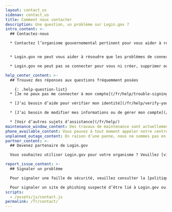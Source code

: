 ```yaml
---
layout: contact_us
sidenav: contact_us
title: Comment nous contacter
description: Une question, un problème sur Login.gov ?
intro_content: >-
  ## Contactez-nous

  * Contactez l’organisme gouvernemental pertinent pour vous aider à résoudre les questions relatives au statut de votre demande, à votre adhésion, à vos avantages ou à d’autres problèmes liés à votre compte auprès de cet organisme. Vous trouverez ses coordonnées sur son site Web.


  * Login.gov ne peut vous aider à résoudre que les problèmes de connexion.

  * Login.gov ne peut pas se connecter pour vous ni créer, supprimer ou gérer votre compte pour vous.

help_center_content: >-
  ## Trouvez des réponses aux questions fréquemment posées

    {: .help-question-list}
  * [Je ne peux pas me connecter à mon compte](/fr/help/trouble-signing-in/overview/)

  * [J’ai besoin d’aide pour vérifier mon identité](/fr/help/verify-your-identity/overview/)

  * [J’ai besoin de modifier mes informations ou de gérer mon compte](/fr/help/manage-your-account/overview/)

  * [Voir d’autres sujets d’assistance](/fr/help/)
maintenance_window_content: Des travaux de maintenance sont actuellement en cours sur le centre de contact de Login.gov de <strong>%{start_time} à %{end_time}.</strong> Consultez ci-dessous certains sujets courants pour obtenir de l’aide.
phone_available_content: Vous pouvez à tout moment appeler notre centre d’assistance au +1 (844) 875-644.
unplanned_outage_content: En raison d’une panne, nous ne sommes pas en mesure de traiter les demandes d’assistance en ligne.
partner_content: >-
  ## Devenez partenaire de Login.gov

  Vous souhaitez utiliser Login.gov pour votre organisme ? Veuillez [visiter notre site Web pour les partenaires](/partners/) ou [nous contacter](/partners/business-inquiries/).

report_issue_content: >-
  ## Signaler un problème

  Pour signaler une faille de sécurité, veuillez consulter la [politique de divulgation des vulnérabilités de la GSA](https://www.gsa.gov/vulnerability-disclosure-policy) puis envoyer un rapport par le biais du [Programme de primes à l'initiative de la GSA](https://hackerone.com/gsa_bbp).

  Pour signaler un site de phishing suspecté d’être lié à Login.gov ou à un site partenaire, veuillez [nous contacter](https://forms.gle/uj8NwiaDrieVHa466).
scripts:
  - /assets/js/contact.js
permalink: /fr/contact/
---
```

